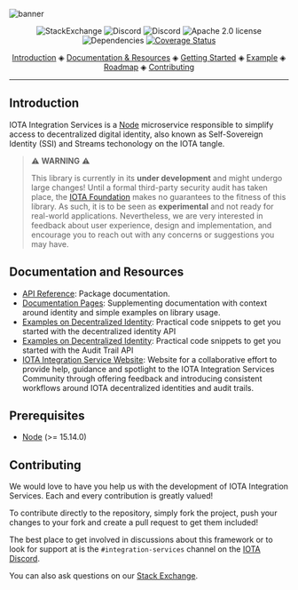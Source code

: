 ![banner](./.meta/identity_banner.png)

<p align="center">
  <a href="https://iota.stackexchange.com/" style="text-decoration:none;"><img src="https://img.shields.io/badge/StackExchange-9cf.svg?logo=stackexchange" alt="StackExchange"></a>
  <a href="https://discord.iota.org/" style="text-decoration:none;"><img src="https://img.shields.io/badge/Discord-9cf.svg?logo=discord" alt="Discord"></a>
  <a href="https://discord.iota.org/" style="text-decoration:none;"><img src="https://img.shields.io/discord/397872799483428865" alt="Discord"></a>
  <a href="https://github.com/iotaledger/identity.rs/blob/master/LICENSE" style="text-decoration:none;"><img src="https://img.shields.io/github/license/iotaledger/bee.svg" alt="Apache 2.0 license"></a>
  <img src="https://deps.rs/repo/github/iotaledger/identity.rs/status.svg" alt="Dependencies">
  <a href='https://coveralls.io/github/iotaledger/identity.rs?branch=dev'><img src='https://coveralls.io/repos/github/iotaledger/identity.rs/badge.svg?branch=dev' alt='Coverage Status' /></a>

</p>

<p align="center">
  <a href="#introduction">Introduction</a> ◈
  <a href="#documentation-and-resources">Documentation & Resources</a> ◈
  <a href="#getting-started">Getting Started</a> ◈
  <a href="#example-creating-an-identity">Example</a> ◈
  <a href="#roadmap-and-milestones">Roadmap</a> ◈
  <a href="#contributing">Contributing</a>
</p>

---

## Introduction

IOTA Integration Services is a [Node](https://nodejs.org/) microservice responsible to simplify access to decentralized digital identity, 
also known as Self-Sovereign Identity (SSI) and Streams techonology on the IOTA tangle. 

> :warning: **WARNING** :warning:
>
> This library is currently in its **under development** and might undergo large changes!
> Until a formal third-party security audit has taken place, the [IOTA Foundation](https://www.iota.org/) makes no guarantees to the fitness of this library. 
> As such, it is to be seen as **experimental** and not ready for real-world applications.
> Nevertheless, we are very interested in feedback about user experience, design and implementation, and encourage you to reach out with any concerns or suggestions you may have.

## Documentation and Resources

- [API Reference](https://wiki.iota.org/integration-services/api_reference): Package documentation.
- [Documentation Pages](https://wiki.iota.org/identity.rs/introduction): Supplementing documentation with context around identity and simple examples on library usage.
- [Examples on Decentralized Identity](https://wiki.iota.org/examples/did-introduction): Practical code snippets to get you started with the decentralized identity API
- [Examples on Decentralized Identity](https://wiki.iota.org/examples/streams-introduction): Practical code snippets to get you started with the Audit Trail API
- [IOTA Integration Service Website](https://www.iota.org/solutions/secure-digital-infrastructure): Website for a collaborative effort to provide help, guidance and spotlight to the IOTA Integration Services Community through offering feedback and introducing consistent workflows around IOTA decentralized identities and audit trails.

## Prerequisites

- [Node](https://nodejs.org/) (>= 15.14.0)

<!--
## Getting Started

If you want to include IOTA Identity in your project, simply add it as a dependency in your `Cargo.toml`:
```rust
[dependencies]
identity = { git = "https://github.com/iotaledger/identity.rs", branch = "main"}
```

To try out the [examples](https://github.com/iotaledger/identity.rs/tree/main/examples), you can also do this:

1. Clone the repository, e.g. through `git clone https://github.com/iotaledger/identity.rs `
2. Build the repository with `cargo build `
3. Run your first example using `cargo run --example getting_started `

If you would like to build the [API Reference](https://wiki.iota.org/identity.rs/libraries/rust/api_reference) yourself from source, you can do so using:
```rust
cargo doc --document-private-items --no-deps --open
```

## Example: Creating an Identity

*Cargo.toml*
```rust
[package]
name = "iota_identity_example"
version = "1.0.0"
edition = "2021"

[dependencies]
identity = { git = "https://github.com/iotaledger/identity.rs", branch = "main", features = ["account"]}
pretty_env_logger = { version = "0.4" }
tokio = { version = "1.5", features = ["full"] }
```
*main.*<span></span>*rs*
```rust
use std::path::PathBuf;

use identity::account::Account;
use identity::account::AccountStorage;
use identity::account::IdentitySetup;
use identity::account::Result;
use identity::iota::IotaDocument;

#[tokio::main]
async fn main() -> Result<()> {
  pretty_env_logger::init();

  // The Stronghold settings for the storage.
  let stronghold_path: PathBuf = "./example-strong.hodl".into();
  let password: String = "my-password".into();

  // Create a new identity with default settings and
  // Stronghold as the storage.
  let account: Account = Account::builder()
    .storage(AccountStorage::Stronghold(stronghold_path, Some(password)))
    .create_identity(IdentitySetup::default())
    .await?;

  println!("[Example] Local Document = {:#?}", account.document());

  // Fetch the DID Document from the Tangle
  //
  // This is an optional step to ensure DID Document consistency.
  let resolved: IotaDocument = account.resolve_identity().await?;

  println!("[Example] Tangle Document = {:#?}", resolved);

  Ok(())
}
```
*Example output*
```rust
DID Document Transaction > https://explorer.iota.org/mainnet/message/de795095cc7970c2aa4efabfe9885bd07be6664219464697b4b7506d9a87fbe3
```
The output link points towards the DID Document transaction, viewable through the IOTA Tangle Explorer, see [here](https://explorer.iota.org/mainnet/message/de795095cc7970c2aa4efabfe9885bd07be6664219464697b4b7506d9a87fbe3). You can see the full DID Document as transaction payload.

-->

<!--
## Roadmap and Milestones

For detailed development progress, see the IOTA Identity development [kanban board](https://github.com/iotaledger/identity.rs/projects/3).

IOTA Identity is in heavy development, and will naturally change as it matures and people use it. The chart below isn't meant to be exhaustive, but rather helps to give an idea for some of the areas of development and their relative completion:

#### Basic Framework

| Feature                   | Not started | In Research | In Development | Done | Notes                                                                |
| :------------------------- | :---------: | :------: | :---------------: | :-:  | :-------------------------------------------------------------------- |
| Implement IOTA DID Method | | | | :heavy_check_mark: | Finished implementation. |
| [Verifiable Credentials](https://www.w3.org/TR/vc-data-model/) | | | | :heavy_check_mark: | Finished implementation. |
| Account | | | :large_orange_diamond: | | Base implementation done, more features to be added. |
| [DID Comms](https://identity.foundation/didcomm-messaging/spec/) | | | :large_orange_diamond: | | Initial version done, but more to come |
| Identity Actor | | :large_orange_diamond: | | | |
| Selective Disclosure | :large_orange_diamond: | | | | |
| Zero Knowledge Proofs | | :large_orange_diamond: | | | |
| Support Embedded Rust | | :large_orange_diamond: | | | |
| [WASM Bindings](https://github.com/iotaledger/identity.rs/tree/main/bindings/wasm) | | | :large_orange_diamond: | | implemented for low-level APIs |
| [Code Examples](https://github.com/iotaledger/identity.rs/tree/main/examples) | | | | :large_orange_diamond: | |
| [API Reference](https://wiki.iota.org/identity.rs/libraries/rust/api_reference) | | | :large_orange_diamond: | | |
| [Documentation Portal](https://wiki.iota.org/identity.rs/introduction) | | | :large_orange_diamond: | | |


#### Next Milestones

At the current state, the framework is in beta. As the framework matures we expect to support more and more types of applications. We recommend no use in real-world applications until the consumed libraries are audited, but experimentation and Proof-of-Concept projects are encouraged at the different stages.

The next milestone is the release of version 1.0, which will stabilize the APIs, support backwards compatibility and versioned identities. This makes updating to future versions much easier. In addition it will provide full documentation coverage and the release will be audited.

Afterwards, we are already planning a future update containing privacy enhancing features such as Selective Disclosure and Zero Knowledge Proofs.
-->

## Contributing

We would love to have you help us with the development of IOTA Integration Services. Each and every contribution is greatly valued!

To contribute directly to the repository, simply fork the project, push your changes to your fork and create a pull request to get them included!

The best place to get involved in discussions about this framework or to look for support at is the `#integration-services` channel on the [IOTA Discord](http://discord.iota.org). 


You can also ask questions on our [Stack Exchange](https://iota.stackexchange.com/).